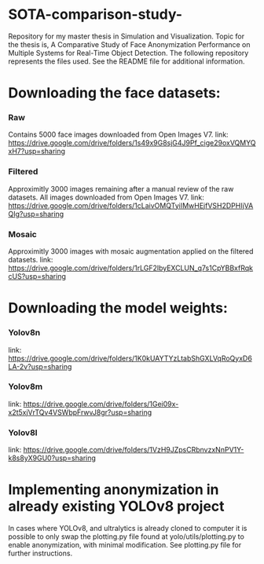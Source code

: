 # SOTA-comparison-study-
Repository for my master thesis in Simulation and Visualization. Topic for the thesis is, A Comparative Study of Face Anonymization Performance on Multiple Systems for Real-Time Object Detection. The following repository represents the files used. See the README file for additional information.

# Downloading the face datasets:

### Raw
Contains 5000 face images downloaded from Open Images V7. 
link: https://drive.google.com/drive/folders/1s49x9G8sjG4J9Pf_cige29oxVQMYQxH7?usp=sharing

### Filtered
Approximitly 3000 images remaining after a manual review of the raw datasets. All images downloaded from Open Images V7.
link: https://drive.google.com/drive/folders/1cLaivOMQTyiIMwHEjfVSH2DPHIjVAQIg?usp=sharing

### Mosaic
Approximitly 3000 images with mosaic augmentation applied on the filtered datasets. 
link: https://drive.google.com/drive/folders/1rLGF2lbyEXCLUN_q7s1CpYBBxfRqkcUS?usp=sharing

# Downloading the model weights:
### Yolov8n
link: https://drive.google.com/drive/folders/1K0kUAYTYzLtabShGXLVqRoQyxD6LA-2v?usp=sharing

### Yolov8m
link: https://drive.google.com/drive/folders/1Gei09x-x2t5xjVrTQv4VSWbpFrwvJ8gr?usp=sharing

### Yolov8l
link: https://drive.google.com/drive/folders/1VzH9JZpsCRbnvzxNnPV1Y-k8s8yX9GU0?usp=sharing


# Implementing anonymization in already existing YOLOv8 project
In cases where YOLOv8, and ultralytics is already cloned to computer it is possible to only swap the plotting.py file found at yolo/utils/plotting.py to enable anonymization, with minimal modification. See plotting.py file for further instructions.
